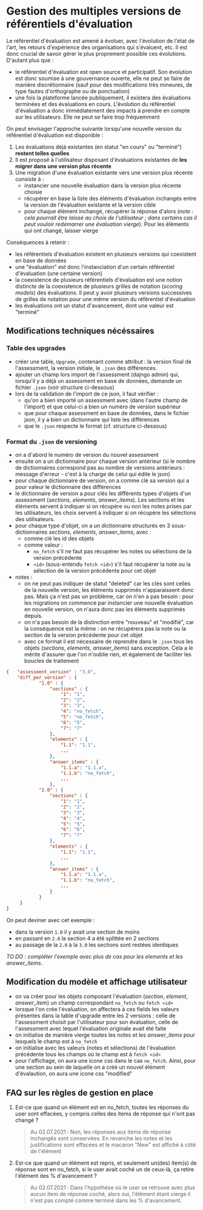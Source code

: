 # Gestion des multiples versions de référentiels d'évaluation

Le référentiel d'évaluation est amené à évoluer, avec l'évolution de l'état de l'art, les retours d'expérience des organisations qui s'évaluent, etc. Il est donc crucial de savoir gérer le plus proprement possible ces évolutions. D'autant plus que :

- le référentiel d'évaluation est open source et participatif. Son évolution est donc soumise à une gouvernance ouverte, elle ne peut se faire de manière discrétionnaire (sauf pour des modifications très mineures, de type fautes d'orthographe ou de ponctuation)
- une fois la plateforme lancée publiquement, il existera des évaluations terminées et des évaluations en cours. L'évolution du référentiel d'évaluation a donc immédiatement des impacts à prendre en compte sur les utilisateurs. Elle ne peut se faire trop fréquemment

On peut envisager l'approche suivante lorsqu'une nouvelle version du référentiel d'évaluation est disponible :

1. Les évaluations déjà existantes (en statut "en cours" ou "terminé") **restent telles quelles**
1. Il est proposé à l'utilisateur disposant d'évaluations existantes de **les migrer dans une version plus récente**
1. Une migration d'une évaluation existante vers une version plus récente consiste à :
   - instancier une nouvelle évaluation dans la version plus récente choisie
   - récupérer en base la liste des éléments d'évaluation inchangés entre la version de l'évaluation existante et la version cible
   - pour chaque élément inchangé, récupérer la réponse d'alors (_note : cela pourrait être laissé au choix de l'utilisateur ; dans certains cas il peut vouloir redémarrer une évaluation vierge_). Pour les éléments qui ont changé, laisser vierge

Conséquences à retenir :

- les référentiels d'évaluation existent en plusieurs versions qui coexistent en base de données
- une "évaluation" est donc l'instanciation d'un certain référentiel d'évaluation (une certaine version)
- la coexistence de plusieurs référentiels d'évaluation est une notion distincte de la coexistence de plusieurs grilles de notation (*scoring models*) des évaluations. Il peut y avoir plusieurs versions successives de grilles de notation pour une même version du référentiel d'évaluation
- les évaluations ont un statut d'avancement, dont une valeur est "terminé"

## Modifications techniques nécéssaires

### Table des upgrades

- créer une table, `Upgrade`, contenant comme attribut : la version final de l'assessment, la version initiale, le `.json` des différences. 
- ajouter un champ lors import de l'assessment (dajngo admin) qui, lorsqu'il y a déjà un assessment en base de données, demande un fichier `.json` (voir structure ci-dessous)
- lors de la validation de l'import de ce json, il faut vérifier :
    - qu'on a bien importé un assessment avec (dans l'autre champ de l'import) et que celui-ci a bien un numéro de version supérieur
    - que pour chaque assessment en base de données, dans le fichier json, il y a bien un dictionnaire qui liste les différences
    - que le `.json` respecte le format (cf. structure ci-dessous)
    
### Format du `.json` de versioning

- on a d'abord le numéro de version du nouvel assessment
- ensuite on a un dictionnaire pour chaque version antérieur (si le nombre de dictionnaires correspond pas au nombre de versions antérieurs : message d'erreur - c'est à la charge de celui qui édite le json)
- pour chaque dictionnaire de version, on a comme clé sa version qui a pour valeur le dictionnaire des différences
- le dictionnaire de version a pour clés les différents types d'objets d'un assessment (*sections*, *elements*, *answer_items*). Les sections et les éléments servent à indiquer si on récupère ou non les notes prises par les utilisateurs, les choix servent à indiquer si on récupère les sélections des utilisateurs.
- pour chaque type d'objet, on a un dictionnaire structurés en 3 sous-dictionnaires *sections*, *elements*, *answer_items*, avec :
   - comme clé les id des objets
   - comme valeur :
      - `no_fetch` s'il ne faut pas récupérer les notes ou sélections de la version précédente
      - `<id>` (sous-entendu `fetch <id>`) s'il faut récupérer la note ou la sélection de la version précédente pour cet objet
- notes :
   - on ne peut pas indiquer de statut "deleted" car les clés sont celles de la nouvelle version, les éléments supprimés n'apparaissent donc pas. Mais ça n'est pas un problème, car on n'en a pas besoin : pour les migrations on commence par instancier une nouvelle évaluation en nouvelle version, on n'aura donc pas les éléments supprimés depuis.
   - on n'a pas besoin de la distinction entre "nouveau" et "modifié", car la conséquence est la même : on ne récupérera pas la note ou la section de la version précédente pour cet objet
   - avec ce format il est nécessaire de reprendre dans le `.json` tous les objets (*sections*, *elements*, *answer_items*) sans exception. Cela a le mérite d'assurer que l'on n'oublie rien, et également de faciliter les boucles de traitement


```json
{   "assessment_version" : "3.0",
    "diff_per_version" : {
            "1.0" : {           
                "sections" : {
                    "1": "1",
                    "2": "2",
                    "3": "3",
                    "4": "no_fetch",
                    "5": "no_fetch",
                    "6": "5",
                    "7": "7"
                },
                "elements" : {
                    "1.1": "1.1",
                    ...
                },
                "answer_items" : {
                    "1.1.a": "1.1.a",
                    "1.1.b": "no_fetch",
                    ...
                },
            "2.0" : {           
                "sections" : {
                    "1": "1",
                    "2": "2",
                    "3": "3",
                    "4": "4",
                    "5": "5",
                    "6": "6",
                    "7": "7"
                },
                "elements" : {
                    "1.1": "1.1",
                    ...
                },
                "answer_items" : {
                    "1.1.a": "1.1.a",
                    "1.1.b": "no_fetch",
                    ...
                }
            }   
     }
}
```

On peut deviner avec cet exemple :

- dans la version `1.0` il y avait une section de moins
- en passant en `2.0` la section 4 a été splittée en 2 sections
- au passage de la `2.0` à la `3.0` les sections sont restées identiques

*TO DO : compléter l'exemple avec plus de cas pour les _elements_ et les _answer_items_*.

## Modification du modèle et affichage utilisateur

- on va créer pour les objets composant l'évaluation (*section*, *element*, *answer_item*) un champ correspondant `no_fetch` ou `fetch <id>`
- lorsque l'on crée l'évaluation, on affectera à ces fields les valeurs présentes dans la table d'upgrade entre les 2 versions : celle de l'assessment choisit par l'utilisateur pour son évaluation, celle de l'assessment avec lequel l'évaluation originale avait été faite
- on initialise de manière vierge toutes les notes et les *answer_items* pour lesquels le champ est à `no_fetch`
- on initialise avec les valeurs (notes et sélections) de l'évaluation précédente tous les champs où le champ est à `fetch <id>`
- pour l'affichage, on aura une icone css dans le cas `no_fetch`. Ainsi, pour une section au sein de laquelle on a créé un nouvel élément d'évalaution, on aura une icone css "modified"

## FAQ sur les règles de gestion en place

1. Est-ce que quand un élément est en no_fetch, toutes les réponses du user sont effacées, y compris celles des items de réponse qui n'ont pas changé ?
   > Au 02.07.2021 : Non, les réponses aux items de réponse inchangés sont conservées. En revanche les notes et les justifications sont effacées et le macaron "New" est affiché à côté de l'élément

1. Est-ce que quand un élément est repris, et seulement un(des) item(s) de réponse sont en no_fetch, si le user avait coché un de ceux-là, ça retire l'élément des % d'avancement ?
   > Au 02.07.2021 : Dans l'hypothèse où le user se retrouve avec plus aucun item de réponse coché, alors oui, l'élément étant vierge il n'est pas compté comme terminé dans les % d'avancement.
